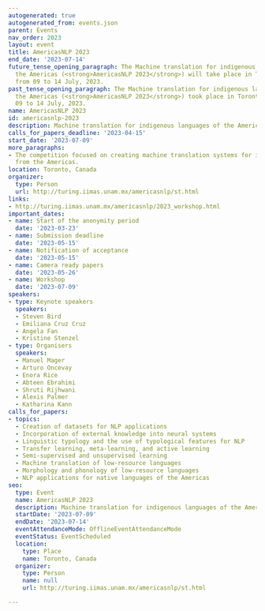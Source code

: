 ```yaml
---
autogenerated: true
autogenerated_from: events.json
parent: Events
nav_order: 2023
layout: event
title: AmericasNLP 2023
end_date: '2023-07-14'
future_tense_opening_paragraph: The Machine translation for indigenous languages of
  the Americas (<strong>AmericasNLP 2023</strong>) will take place in Toronto, Canada
  from 09 to 14 July, 2023.
past_tense_opening_paragraph: The Machine translation for indigenous languages of
  the Americas (<strong>AmericasNLP 2023</strong>) took place in Toronto, Canada from
  09 to 14 July, 2023.
name: AmericasNLP 2023
id: americasnlp-2023
description: Machine translation for indigenous languages of the Americas
calls_for_papers_deadline: '2023-04-15'
start_date: '2023-07-09'
more_paragraphs:
- The competition focused on creating machine translation systems for indigenous languages
  from the Americas.
location: Toronto, Canada
organizer:
  type: Person
  url: http://turing.iimas.unam.mx/americasnlp/st.html
links:
- http://turing.iimas.unam.mx/americasnlp/2023_workshop.html
important_dates:
- name: Start of the anonymity period
  date: '2023-03-23'
- name: Submission deadline
  date: '2023-05-15'
- name: Notification of acceptance
  date: '2023-05-15'
- name: Camera ready papers
  date: '2023-05-26'
- name: Workshop
  date: '2023-07-09'
speakers:
- type: Keynote speakers
  speakers:
  - Steven Bird
  - Emiliana Cruz Cruz
  - Angela Fan
  - Kristine Stenzel
- type: Organisers
  speakers:
  - Manuel Mager
  - Arturo Oncevay
  - Enora Rice
  - Abteen Ebrahimi
  - Shruti Rijhwani
  - Alexis Palmer
  - Katharina Kann
calls_for_papers:
- topics:
  - Creation of datasets for NLP applications
  - Incorporation of external knowledge into neural systems
  - Linguistic typology and the use of typological features for NLP
  - Transfer learning, meta-learning, and active learning
  - Semi-supervised and unsupervised learning
  - Machine translation of low-resource languages
  - Morphology and phonology of low-resource languages
  - NLP applications for native languages of the Americas
seo:
  type: Event
  name: AmericasNLP 2023
  description: Machine translation for indigenous languages of the Americas
  startDate: '2023-07-09'
  endDate: '2023-07-14'
  eventAttendanceMode: OfflineEventAttendanceMode
  eventStatus: EventScheduled
  location:
    type: Place
    name: Toronto, Canada
  organizer:
    type: Person
    name: null
    url: http://turing.iimas.unam.mx/americasnlp/st.html

---
```


